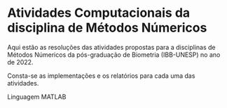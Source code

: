 # Atividades Computacionais da disciplina de Métodos Númericos

Aqui estão as resoluções das atividades propostas para a disciplinas de Métodos Númericos da pós-graduação de Biometria (IBB-UNESP) no ano de 2022.

Consta-se as implementações e os relatórios para cada uma das atividades.

Linguagem MATLAB
